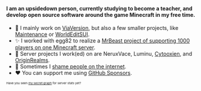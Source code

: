 #### I am an upsidedown person, currently studying to become a teacher, and develop open source software around the game Minecraft in my free time.

- 🔭 I mainly work on [ViaVersion](https://github.com/ViaVersion), but also a few smaller projects, like [Maintenance](https://github.com/KennyTV/Maintenance) or [WorldEditSUI](https://github.com/KennyTV/WorldEditSUI).
- ✨ I worked with egg82 to realize a [MrBeast project of supporting 1000 players on one Minecraft server](https://youtu.be/SbJYXcTolUk?t=777).
- 📆 Server projects I work(ed) on are NeruxVace, Luminu, [Cytooxien](https://www.cytooxien.de/), and [OriginRealms](https://originrealms.com/). <!-- Luminu is dead and NeruxVace is 💩 --> 
- 👺 Sometimes I [shame people on the internet](https://github.com/KennyTV/list-of-shame).
- ❤ You can support me using [GitHub Sponsors](https://github.com/sponsors/kennytv/).

<sub><sup><sup>Have you seen [my secret graph](https://kennytv.eu/secretgraph/) for server stats yet?</sub></sup></sup>
